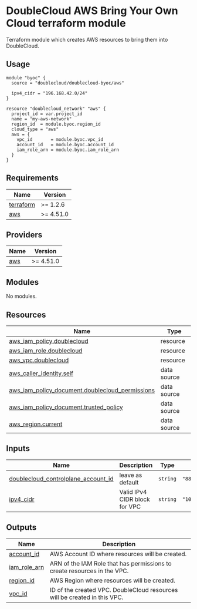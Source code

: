 # DoubleCloud AWS Bring Your Own Cloud terraform module

Terraform module which creates AWS resources to bring them into DoubleCloud.

## Usage
```hcl
module "byoc" {
  source = "doublecloud/doublecloud-byoc/aws"

  ipv4_cidr = "196.168.42.0/24"
}

resource "doublecloud_network" "aws" {
  project_id = var.project_id
  name = "my-aws-network"
  region_id  = module.byoc.region_id
  cloud_type = "aws"
  aws = {
    vpc_id       = module.byoc.vpc_id
    account_id   = module.byoc.account_id
    iam_role_arn = module.byoc.iam_role_arn
  }
}
```

<!-- BEGIN_TF_DOCS -->
## Requirements

| Name | Version |
|------|---------|
| <a name="requirement_terraform"></a> [terraform](#requirement\_terraform) | >= 1.2.6 |
| <a name="requirement_aws"></a> [aws](#requirement\_aws) | >= 4.51.0 |

## Providers

| Name | Version |
|------|---------|
| <a name="provider_aws"></a> [aws](#provider\_aws) | >= 4.51.0 |

## Modules

No modules.

## Resources

| Name | Type |
|------|------|
| [aws_iam_policy.doublecloud](https://registry.terraform.io/providers/hashicorp/aws/latest/docs/resources/iam_policy) | resource |
| [aws_iam_role.doublecloud](https://registry.terraform.io/providers/hashicorp/aws/latest/docs/resources/iam_role) | resource |
| [aws_vpc.doublecloud](https://registry.terraform.io/providers/hashicorp/aws/latest/docs/resources/vpc) | resource |
| [aws_caller_identity.self](https://registry.terraform.io/providers/hashicorp/aws/latest/docs/data-sources/caller_identity) | data source |
| [aws_iam_policy_document.doublecloud_permissions](https://registry.terraform.io/providers/hashicorp/aws/latest/docs/data-sources/iam_policy_document) | data source |
| [aws_iam_policy_document.trusted_policy](https://registry.terraform.io/providers/hashicorp/aws/latest/docs/data-sources/iam_policy_document) | data source |
| [aws_region.current](https://registry.terraform.io/providers/hashicorp/aws/latest/docs/data-sources/region) | data source |

## Inputs

| Name | Description | Type | Default | Required |
|------|-------------|------|---------|:--------:|
| <a name="input_doublecloud_controlplane_account_id"></a> [doublecloud\_controlplane\_account\_id](#input\_doublecloud\_controlplane\_account\_id) | leave as default | `string` | `"883433064081"` | no |
| <a name="input_ipv4_cidr"></a> [ipv4\_cidr](#input\_ipv4\_cidr) | Valid IPv4 CIDR block for VPC | `string` | `"10.10.0.0/16"` | no |

## Outputs

| Name | Description |
|------|-------------|
| <a name="output_account_id"></a> [account\_id](#output\_account\_id) | AWS Account ID where resources will be created. |
| <a name="output_iam_role_arn"></a> [iam\_role\_arn](#output\_iam\_role\_arn) | ARN of the IAM Role that has permissions to create resources in the VPC. |
| <a name="output_region_id"></a> [region\_id](#output\_region\_id) | AWS Region where resources will be created. |
| <a name="output_vpc_id"></a> [vpc\_id](#output\_vpc\_id) | ID of the created VPC. DoubleCloud resources will be created in this VPC. |
<!-- END_TF_DOCS -->